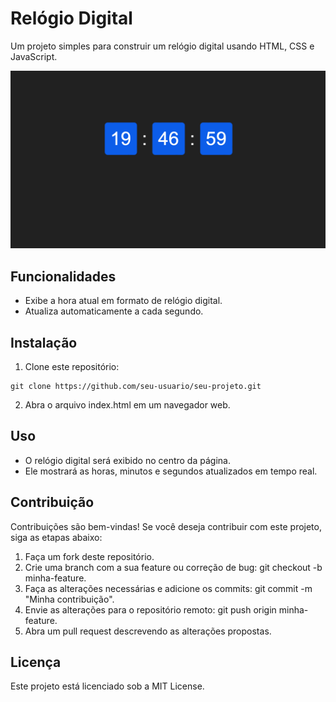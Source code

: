# Relógio Digital

Um projeto simples para construir um relógio digital usando HTML, CSS e JavaScript.

![Relógio Digital](/project-apresentation.png)

## Funcionalidades

- Exibe a hora atual em formato de relógio digital.
- Atualiza automaticamente a cada segundo.

## Instalação

1. Clone este repositório:

```shell
git clone https://github.com/seu-usuario/seu-projeto.git
```

2. Abra o arquivo index.html em um navegador web.

## Uso

- O relógio digital será exibido no centro da página.
- Ele mostrará as horas, minutos e segundos atualizados em tempo real.

## Contribuição

Contribuições são bem-vindas! Se você deseja contribuir com este projeto, siga as etapas abaixo:

 1. Faça um fork deste repositório.
 1. Crie uma branch com a sua feature ou correção de bug: git checkout -b minha-feature.
 1. Faça as alterações necessárias e adicione os commits: git commit -m "Minha contribuição".
 1. Envie as alterações para o repositório remoto: git push origin minha-feature.
 1. Abra um pull request descrevendo as alterações propostas.

## Licença

Este projeto está licenciado sob a MIT License.
